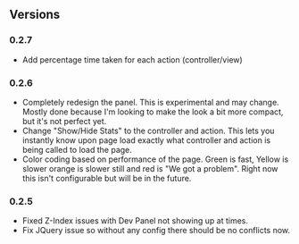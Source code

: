 ## Versions

### 0.2.7

- Add percentage time taken for each action (controller/view)

### 0.2.6

- Completely redesign the panel. This is experimental and may change. Mostly
  done because I'm looking to make the look a bit more compact, but it's not
  perfect yet. 
- Change "Show/Hide Stats" to the controller and action. This lets you instantly
  know upon page load exactly what controller and action is being called
  to load the page.
- Color coding based on performance of the page. Green is fast, Yellow is slower
  orange is slower still and red is "We got a problem". Right now this isn't 
  configurable but will be in the future.

### 0.2.5

- Fixed Z-Index issues with Dev Panel not showing up at times. 
- Fix JQuery issue so without any config there should be no conflicts now.

